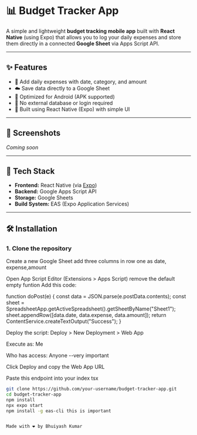 # 📊 Budget Tracker App

A simple and lightweight **budget tracking mobile app** built with **React Native** (using Expo) that allows you to log your daily expenses and store them directly in a connected **Google Sheet** via Apps Script API.

---

## ✨ Features

- 📅 Add daily expenses with date, category, and amount  
- ☁️ Save data directly to a Google Sheet  
- 📱 Optimized for Android (APK supported)  
- 🔐 No external database or login required  
- 🧠 Built using React Native (Expo) with simple UI

---

## 📸 Screenshots

*Coming soon*

---

## 🚀 Tech Stack

- **Frontend:** React Native (via [Expo](https://expo.dev/))  
- **Backend:** Google Apps Script API  
- **Storage:** Google Sheets  
- **Build System:** EAS (Expo Application Services)

---

## 🛠️ Installation

### 1. Clone the repository

Create a new Google Sheet
add three columns in row one as date, expense,amount

Open App Script Editor (Extensions > Apps Script)
remove the default empty funtion
Add this code:


function doPost(e) {
  const data = JSON.parse(e.postData.contents);
  const sheet = SpreadsheetApp.getActiveSpreadsheet().getSheetByName("Sheet1");
  sheet.appendRow([data.date, data.expense, data.amount]);
  return ContentService.createTextOutput("Success");
}

Deploy the script:
Deploy > New Deployment > Web App

Execute as: Me

Who has access: Anyone --very important

Click Deploy and copy the Web App URL

Paste this endpoint into your index tsx 

```bash
git clone https://github.com/your-username/budget-tracker-app.git
cd budget-tracker-app
npm install
npx expo start
npm install -g eas-cli this is important


Made with ❤️ by Bhuiyash Kumar

